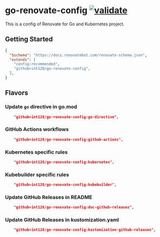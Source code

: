 # go-renovate-config [![validate](https://github.com/int128/go-renovate-config/actions/workflows/validate.yaml/badge.svg)](https://github.com/int128/go-renovate-config/actions/workflows/validate.yaml)

This is a config of Renovate for Go and Kubernetes project.

## Getting Started

```json
{
  "$schema": "https://docs.renovatebot.com/renovate-schema.json",
  "extends": [
    "config:recommended",
    "github>int128/go-renovate-config",
  ],
}
```

## Flavors

### Update `go` directive in go.mod

```json
    "github>int128/go-renovate-config:go-directive",
```

### GitHub Actions workflows

```json
    "github>int128/go-renovate-config:github-actions",
```

### Kubernetes specific rules

```json
    "github>int128/go-renovate-config:kubernetes",
```

### Kubebuilder specific rules

```json
    "github>int128/go-renovate-config:kubebuilder",
```

### Update GitHub Releases in README

```json
    "github>int128/go-renovate-config:doc-github-releases",
```

### Update GitHub Releases in kustomization.yaml

```json
    "github>int128/go-renovate-config:kustomization-github-releases",
```
